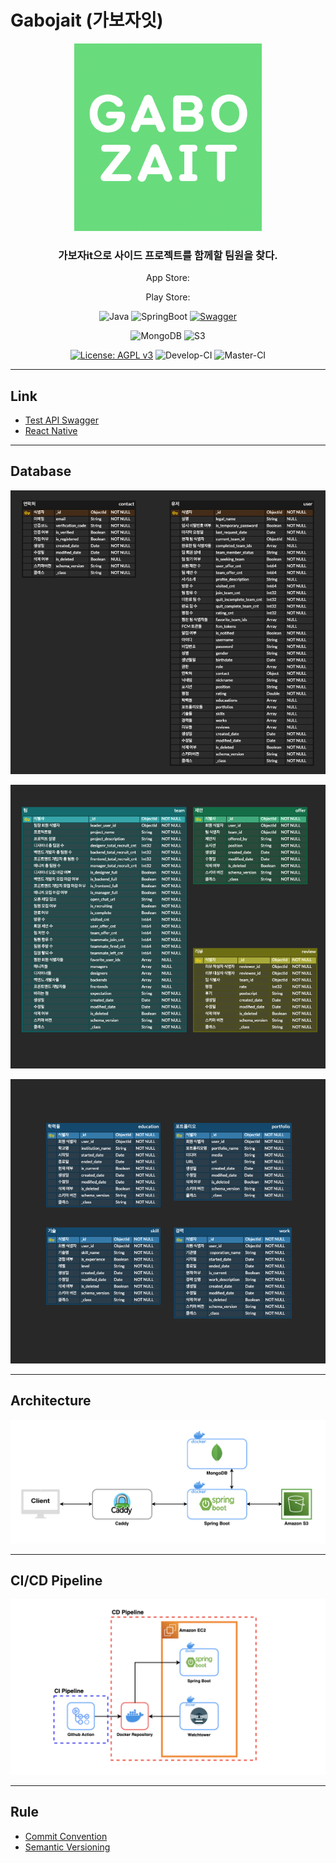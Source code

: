 # Gabojait (가보자잇)

<div align="center">

<img src="docs/img/gabojait-logo.png" alt="gabojait-logo.png" width=300 height=300>

### 가보자it으로 사이드 프로젝트를 함께할 팀원을 찾다.

App Store:

Play Store:

![Java](https://img.shields.io/badge/Java-11.0.11-6db33f?logo=Java&style=flat)
![SpringBoot](https://img.shields.io/badge/SpringBoot-2.6.6-6db33f?logo=Spring-Boot&style=flat)
[![Swagger](https://img.shields.io/badge/Swagger-gabojait-6db33f?logo=Swagger&style=flat)](https://gabojait-dev.nogamsung.com/swagger-ui/index.html)

![MongoDB](https://img.shields.io/badge/Mongodb-5.0.10-003545?logo=mongodb&style=flat)
![S3](https://img.shields.io/badge/S3--003545?logo=Amazon-S3&style=flat)

[![License: AGPL v3](https://img.shields.io/badge/License-AGPL_v3-blue.svg)](LICENSE)
![Develop-CI](https://img.shields.io/github/workflow/status/gabojait/gabojait-spring/Develop%20-%20CI?&logo=GitHub-Actions&label=alpha-ci&style=flat)
![Master-CI](https://img.shields.io/github/workflow/status/gabojait/gabojait-spring/Master%20-%20CI?&logo=GitHub-Actions&label=release-ci&style=flat)

</div>

---

## Link
- [Test API Swagger](https://gabojait-dev.nogamsung.com/swagger-ui/index.html)
- [React Native](https://github.com/gabojait/gabojait-react-native)

---

## Database 

![Database Schema 1](docs/img/database-schema-1.png)

![Database Schema 2](docs/img/database-schema-2.png)

![Database Schema 3](docs/img/database-schema-3.png)

---

## Architecture

![Architecture Diagram](docs/img/architecture-diagram.png)

---

## CI/CD Pipeline

![CI/CD Pipeline Diagram](docs/img/cicd-pipeline-diagram.png)

---

## Rule
- [Commit Convention](https://doublesprogramming.tistory.com/256)
- [Semantic Versioning](https://semver.org/lang/ko/)


